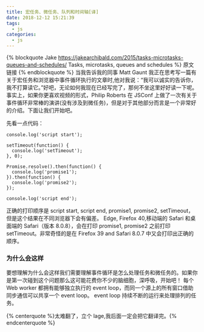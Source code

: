 ```yaml
---
title: 宏任务、微任务、队列和时间轴[译]
date: 2018-12-12 15:21:39
tags:
  - js
categories:
  - js
---
```


{% blockquote Jake https://jakearchibald.com/2015/tasks-microtasks-queues-and-schedules/ Tasks, microtasks, queues and schedules %}
原文链接
{% endblockquote %}
当我告诉我的同事 Matt Gaunt 我正在思考写一篇有关于宏任务和浏览器中事件循环执行的文章时,他对我说：“我可以诚实的告诉你，我不打算读它。”好吧，无论如何我现在已经写完了，那何不坐这里好好读一下呢。
事实上，如果你更喜欢视频的形式，Philip Roberts 在 JSConf 上做了一次有关于事件循环非常棒的演讲(没有涉及到微任务)，但是对于其他部分而言是一个非常好的介绍。下面让我们开始吧。

  <!-- MORE -->

先看一点代码：

```
console.log('script start');

setTimeout(function() {
  console.log('setTimeout');
}, 0);

Promise.resolve().then(function() {
  console.log('promise1');
}).then(function() {
  console.log('promise2');
});

console.log('script end');
```

正确的打印顺序是 script start, script end, promise1, promise2, setTimeout，但是这个结果在不同浏览器下会有偏差。
Edge, Firefox 40,移动端的 Safari 和桌面端的 Safari（版本 8.0.8），会在打印 promise1, promise2 之前打印 setTimeout。非常奇怪的是在 Firefox 39 and Safari 8.0.7 中又会打印出正确的顺序。

### 为什么会这样

要想理解为什么会这样我们需要理解事件循环是怎么处理任务和微任务的。如果你是第一次碰到这个问题那么这可能花费你不少的脑细胞，深呼吸，开始吧！
每个 Web worker 都拥有能够独立执行的 event loop，而同一个源上的所有窗口借助同步通信可以共享一个 event loop。 event loop 持续不断的运行来处理排列的任务。

{% centerquote %}太难翻了，立个 lage,我后面一定会把它翻译完。{% endcenterquote %}
